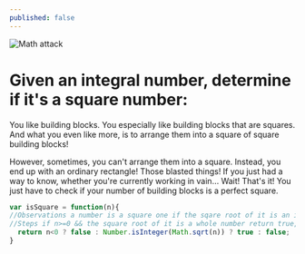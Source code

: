 ```yaml
---
published: false
---
```

<div class="post-img" markdown="1">

![Math attack](https://amp.businessinsider.com/images/56e83e93dd08955e538b45b5-750-563.jpg)
</div>

# Given an integral number, determine if it's a square number:


You like building blocks. You especially like building blocks that are squares. And what you even like more, is to arrange them into a square of square building blocks!

However, sometimes, you can't arrange them into a square. Instead, you end up with an ordinary rectangle! Those blasted things! If you just had a way to know, whether you're currently working in vain… Wait! That's it! You just have to check if your number of building blocks is a perfect square.

```javascript
var isSquare = function(n){
//Observations a number is a square one if the sqare root of it is an integer.
//Steps if n>=0 && the square root of it is a whole number return true, else false.
  return n<0 ? false : Number.isInteger(Math.sqrt(n)) ? true : false;
}
```


